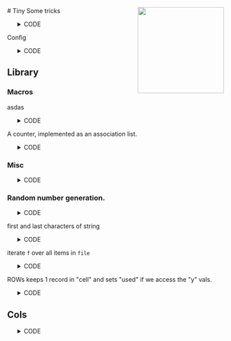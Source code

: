 <img src="http://www.lisperati.com/lisplogo_fancy_256.png" width=200 align=right>
# Tiny
Some tricks

<ul><details><summary>CODE</summary>

```lisp
(defpackage :tiny (:use :cl))

(in-package :tiny)
```

</details></ul>

Config

<ul><details><summary>CODE</summary>

```lisp
(defvar *about* 
  '("TINY (c) 2022, Tim Menzies" 
    "Multi-objective semi-supervised XAI, in a few 100 lines."))

(defvar *options* 
   `((file   "-f"   "help file                "  "../../data/auto93.lisp")
     (help   "-h"   "show help                "  nil)
     (keep   "-K"   "items to keep            "  256)
     (k      "-k"   "nb low attributes classes"  1)
     (m      "-n"   "nb low frequency classes "  2)
     (seed   "-s"   "random number seed       "  10019)))
```

</details></ul>

## Library
### Macros
asdas

<ul><details><summary>CODE</summary>

```lisp
(aif if then else) :anaphoric `if` (remembers results of `if` in `it`)

(defmacro aif (test yes &optional no) `(let ((it ,test)) (if it ,yes ,no)))

(?? x:atom):atom :return an option

(defmacro ?? (x) `(fourth (assoc ',x *options*)))

(? x:struct &rest slots:[atom]):atom :nested slot access

(defmacro ? (s x &rest xs)
  (if (null xs) `(slot-value ,s ',x) `(? (slot-value ,s ',x) ,@xs)))
```

</details></ul>

A counter, implemented as an association list.

<ul><details><summary>CODE</summary>

```lisp
(defmacro counts (x a)
  `(cdr (or (assoc ,x ,a :test #'equal)
            (car (setf ,a (cons (cons ,x 0) ,a))))))
```

</details></ul>

### Misc

<ul><details><summary>CODE</summary>

```lisp
(str->thing x:str):atom :

(defun str->thing (x &aux (y (string-trim '(#\Space #\Tab #\Newline) x)))
  (if (string= y "?")     
    "?"
    (let ((z (ignore-errors (read-from-string y))))
      (if (numberp z) z y))))

(defun cli (about lst)  
  (dolist (four lst)
    (let* ((args #+clisp ext:*args* #+sbcl sb-ext:*posix-argv*))
      (aif (member (second four) args :test 'equal)
        (setf (fourth four) (cond ((equal (fourth four) t)   nil)
                                  ((equal (fourth four) nil) t)
                                  (t (str->thing (second it))))))))
  (when (fourth (assoc 'help lst))
    (format t "~&~%~{~a~%~}~%OPTIONS:~%" about)
    (dolist (a lst) 
      (format t "  ~a  ~a  ~a ~%" (elt a 1) (elt a 2) (elt a 3)))))
```

</details></ul>

### Random number generation.

<ul><details><summary>CODE</summary>

```lisp
(defvar *seed* (?? seed))

(defun randi (&optional (n 1)) (floor (* n (/ (randf 1000.0) 1000))))

(defun randf (&optional (n 1.0)) 
  (setf *seed* (mod (* 16807.0d0 *seed*) 2147483647.0d0))
  (* n (- 1.0d0 (/ *seed* 2147483647.0d0))))
```

</details></ul>

first and  last characters of string

<ul><details><summary>CODE</summary>

```lisp
(defun chars (x) (if (stringp x) x (symbol-name x)))

(defun charn (x &aux (y (chars x))) (char y (1- (length y))))

(defun char0 (x &aux (y (chars x))) (char y 0))
```

</details></ul>

iterate `f` over all items in `file`

<ul><details><summary>CODE</summary>

```lisp
(defun reads (file f)
  (with-open-file (s file) 
    (labels ((there ()  (here (read s nil)))
             (here  (x) (when x (funcall f x) (there))))
      (there))))
```

</details></ul>

ROWs keeps 1 record in "cell" and  sets "used" if we access the "y" vals.

<ul><details><summary>CODE</summary>

```lisp
(defstruct row cells used)
ROWS holds many records in "rows"summarized in "cols".

(defstruct rows rows cols)
COLS summarize the goal and independent columns in "x" and "y".

(defstruct (cols (:constructor %make-cols)) all x y names)

(defstruct col (n 0) (at 0) (txt "") (w 1) )

(defstruct (num (:include col)) (kept (make-few)))

(defstruct (sym (:include col)) kept)

(defstruct (few (:include col)) 
  (kept (make-array 2 :fill-pointer 0 :adjustable t)) 
  (max (?? keep))
  ok)

(defmethod add ((self num) x)
  (unless (eql '? x)
    (incf (? self n))
    (add (? self kept) x)))

(defmethod add ((self sym) x)
  (unless (eql '? x)
    (incf (? self n))
    (incf (counts  (? self kept) x))))

(defmethod add ((self few) (x number))
  (incf (? self n))
  (let ((size (length (? self kept))))
    (cond ((< size  (? self max))
           (vector-push-extend x (? self kept))
           (setf (? self ok) nil))
          ((< (randf) (/ (? self n) (? self max)))
           (setf (elt (? self kept) (randi size) ) x)
           (setf (? self ok) nil)))))

(defmethod kept (self) (? self kept))

(defmethod kept ((self few))
  (unless  (? self ok) (setf (? self kept) 
                             (sort (? self kept) #'<)))
  (setf (? self ok) t)
  (? self kept))
```

</details></ul>

## Cols                 

<ul><details><summary>CODE</summary>

```lisp
(defun make-cols (names &aux (cols (%make-cols :names (mapcar 'chars names))))
  (let ((at -1))
    (dolist (txt (? cols names) cols)
      (let ((col (if (uppercase-p (char0 txt))
                     (make-num :at (incf at) :txt txt)
                     (make-sym :at (incf at) :txt txt))))
        (push col (? cols all))
        (setf (? cols w) (if (eql #\- (charn txt)) -1 1))
        (unless (eql #\: (charn txt))
          (if (eql   #\: (charn txt)) (setf (? cols klass) col))
          (if (member (charn txt) '(#\! #\- #\+)) 
            (push col (? cols y))
            (push col (? cols x))))))))

(defmethod add ((self cols) (r row))
  (dolist (slot '(x y) r)
    (dolist (col (slot-value self slot)) 
      (add col (elt (? r cells) (? col at))))))
                   
## rows

(defmethod add ((self rows) (r cons)) (add self (make-row :cells r)))

(defmethod add ((self rows) (r row)) 
  (if (? self cols) 
    (push (add (? self cols) r) (? self rows))
    (setf (? self cols) (make-cols r))))

(cli *about* *options*)

(print (let ((n (make-num)))
         (dotimes (i 100 (kept (? n kept))) (add n i))))
```
